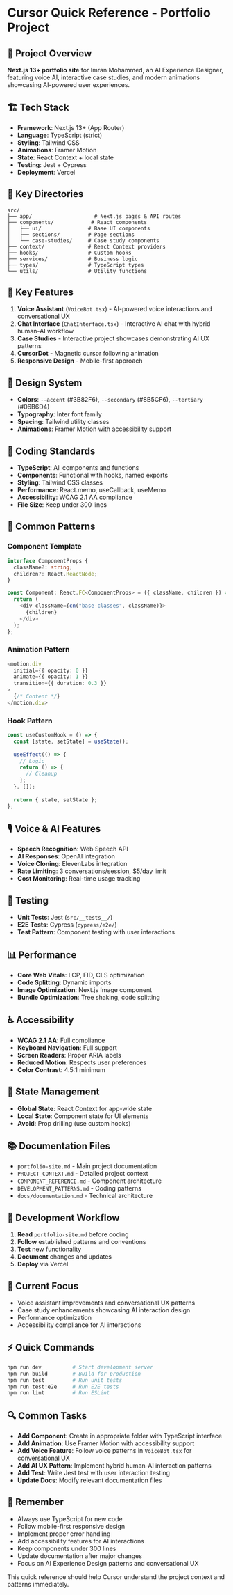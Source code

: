 # Cursor Quick Reference - Portfolio Project

## 🚀 Project Overview
**Next.js 13+ portfolio site** for Imran Mohammed, an AI Experience Designer, featuring voice AI, interactive case studies, and modern animations showcasing AI-powered user experiences.

## 🏗️ Tech Stack
- **Framework**: Next.js 13+ (App Router)
- **Language**: TypeScript (strict)
- **Styling**: Tailwind CSS
- **Animations**: Framer Motion
- **State**: React Context + local state
- **Testing**: Jest + Cypress
- **Deployment**: Vercel

## 📁 Key Directories
```
src/
├── app/                    # Next.js pages & API routes
├── components/            # React components
│   ├── ui/               # Base UI components
│   ├── sections/         # Page sections
│   └── case-studies/     # Case study components
├── context/              # React Context providers
├── hooks/                # Custom hooks
├── services/             # Business logic
├── types/                # TypeScript types
└── utils/                # Utility functions
```

## 🎯 Key Features
1. **Voice Assistant** (`VoiceBot.tsx`) - AI-powered voice interactions and conversational UX
2. **Chat Interface** (`ChatInterface.tsx`) - Interactive AI chat with hybrid human-AI workflow
3. **Case Studies** - Interactive project showcases demonstrating AI UX patterns
4. **CursorDot** - Magnetic cursor following animation
5. **Responsive Design** - Mobile-first approach

## 🎨 Design System
- **Colors**: `--accent` (#3B82F6), `--secondary` (#8B5CF6), `--tertiary` (#06B6D4)
- **Typography**: Inter font family
- **Spacing**: Tailwind utility classes
- **Animations**: Framer Motion with accessibility support

## 📝 Coding Standards
- **TypeScript**: All components and functions
- **Components**: Functional with hooks, named exports
- **Styling**: Tailwind CSS classes
- **Performance**: React.memo, useCallback, useMemo
- **Accessibility**: WCAG 2.1 AA compliance
- **File Size**: Keep under 300 lines

## 🔧 Common Patterns

### Component Template
```typescript
interface ComponentProps {
  className?: string;
  children?: React.ReactNode;
}

const Component: React.FC<ComponentProps> = ({ className, children }) => {
  return (
    <div className={cn("base-classes", className)}>
      {children}
    </div>
  );
};
```

### Animation Pattern
```typescript
<motion.div
  initial={{ opacity: 0 }}
  animate={{ opacity: 1 }}
  transition={{ duration: 0.3 }}
>
  {/* Content */}
</motion.div>
```

### Hook Pattern
```typescript
const useCustomHook = () => {
  const [state, setState] = useState();
  
  useEffect(() => {
    // Logic
    return () => {
      // Cleanup
    };
  }, []);
  
  return { state, setState };
};
```

## 🎙️ Voice & AI Features
- **Speech Recognition**: Web Speech API
- **AI Responses**: OpenAI integration
- **Voice Cloning**: ElevenLabs integration
- **Rate Limiting**: 3 conversations/session, $5/day limit
- **Cost Monitoring**: Real-time usage tracking

## 🧪 Testing
- **Unit Tests**: Jest (`src/__tests__/`)
- **E2E Tests**: Cypress (`cypress/e2e/`)
- **Test Pattern**: Component testing with user interactions

## 📊 Performance
- **Core Web Vitals**: LCP, FID, CLS optimization
- **Code Splitting**: Dynamic imports
- **Image Optimization**: Next.js Image component
- **Bundle Optimization**: Tree shaking, code splitting

## ♿ Accessibility
- **WCAG 2.1 AA**: Full compliance
- **Keyboard Navigation**: Full support
- **Screen Readers**: Proper ARIA labels
- **Reduced Motion**: Respects user preferences
- **Color Contrast**: 4.5:1 minimum

## 🔄 State Management
- **Global State**: React Context for app-wide state
- **Local State**: Component state for UI elements
- **Avoid**: Prop drilling (use custom hooks)

## 📚 Documentation Files
- `portfolio-site.md` - Main project documentation
- `PROJECT_CONTEXT.md` - Detailed project context
- `COMPONENT_REFERENCE.md` - Component architecture
- `DEVELOPMENT_PATTERNS.md` - Coding patterns
- `docs/documentation.md` - Technical architecture

## 🚀 Development Workflow
1. **Read** `portfolio-site.md` before coding
2. **Follow** established patterns and conventions
3. **Test** new functionality
4. **Document** changes and updates
5. **Deploy** via Vercel

## 🎯 Current Focus
- Voice assistant improvements and conversational UX patterns
- Case study enhancements showcasing AI interaction design
- Performance optimization
- Accessibility compliance for AI interactions

## ⚡ Quick Commands
```bash
npm run dev          # Start development server
npm run build        # Build for production
npm run test         # Run unit tests
npm run test:e2e     # Run E2E tests
npm run lint         # Run ESLint
```

## 🔍 Common Tasks
- **Add Component**: Create in appropriate folder with TypeScript interface
- **Add Animation**: Use Framer Motion with accessibility support
- **Add Voice Feature**: Follow voice patterns in `VoiceBot.tsx` for conversational UX
- **Add AI UX Pattern**: Implement hybrid human-AI interaction patterns
- **Add Test**: Write Jest test with user interaction testing
- **Update Docs**: Modify relevant documentation files

## 📝 Remember
- Always use TypeScript for new code
- Follow mobile-first responsive design
- Implement proper error handling
- Add accessibility features for AI interactions
- Keep components under 300 lines
- Update documentation after major changes
- Focus on AI Experience Design patterns and conversational UX

This quick reference should help Cursor understand the project context and patterns immediately. 